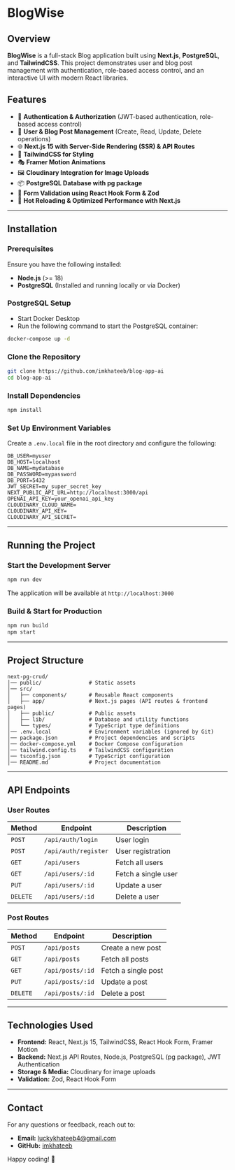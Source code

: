 # BlogWise

## Overview

**BlogWise** is a full-stack Blog application built using **Next.js**, **PostgreSQL**, and **TailwindCSS**. This project demonstrates user and blog post management with authentication, role-based access control, and an interactive UI with modern React libraries.

## Features

- 🔐 **Authentication & Authorization** (JWT-based authentication, role-based access control)
- 📄 **User & Blog Post Management** (Create, Read, Update, Delete operations)
- 🌐 **Next.js 15 with Server-Side Rendering (SSR) & API Routes**
- 🎨 **TailwindCSS for Styling**
- 🎭 **Framer Motion Animations**
- 🖼️ **Cloudinary Integration for Image Uploads**
- 📦 **PostgreSQL Database with pg package**
- 📜 **Form Validation using React Hook Form & Zod**
- 🚀 **Hot Reloading & Optimized Performance with Next.js**

---

## Installation

### Prerequisites

Ensure you have the following installed:

- **Node.js** (>= 18)
- **PostgreSQL** (Installed and running locally or via Docker)

### PostgreSQL Setup

- Start Docker Desktop
- Run the following command to start the PostgreSQL container:

```bash
docker-compose up -d
```

### Clone the Repository

```bash
git clone https://github.com/imkhateeb/blog-app-ai
cd blog-app-ai
```

### Install Dependencies

```bash
npm install
```

### Set Up Environment Variables

Create a `.env.local` file in the root directory and configure the following:

```env
DB_USER=myuser
DB_HOST=localhost
DB_NAME=mydatabase
DB_PASSWORD=mypassword
DB_PORT=5432
JWT_SECRET=my_super_secret_key
NEXT_PUBLIC_API_URL=http://localhost:3000/api
OPENAI_API_KEY=your_openai_api_key
CLOUDINARY_CLOUD_NAME=
CLOUDINARY_API_KEY=
CLOUDINARY_API_SECRET=
```

---

## Running the Project

### Start the Development Server

```bash
npm run dev
```

The application will be available at `http://localhost:3000`

### Build & Start for Production

```bash
npm run build
npm start
```

---

## Project Structure

```
next-pg-crud/
│── public/               # Static assets
│── src/
│   ├── components/       # Reusable React components
│   ├── app/              # Next.js pages (API routes & frontend pages)
│   ├── public/           # Public assets
│   ├── lib/              # Database and utility functions
│   └── types/            # TypeScript type definitions
│── .env.local            # Environment variables (ignored by Git)
│── package.json          # Project dependencies and scripts
│── docker-compose.yml    # Docker Compose configuration
│── tailwind.config.ts    # TailwindCSS configuration
│── tsconfig.json         # TypeScript configuration
│── README.md             # Project documentation
```

---

## API Endpoints

### User Routes

| Method   | Endpoint             | Description         |
| -------- | -------------------- | ------------------- |
| `POST`   | `/api/auth/login`    | User login          |
| `POST`   | `/api/auth/register` | User registration   |
| `GET`    | `/api/users`         | Fetch all users     |
| `GET`    | `/api/users/:id`     | Fetch a single user |
| `PUT`    | `/api/users/:id`     | Update a user       |
| `DELETE` | `/api/users/:id`     | Delete a user       |

### Post Routes

| Method   | Endpoint         | Description         |
| -------- | ---------------- | ------------------- |
| `POST`   | `/api/posts`     | Create a new post   |
| `GET`    | `/api/posts`     | Fetch all posts     |
| `GET`    | `/api/posts/:id` | Fetch a single post |
| `PUT`    | `/api/posts/:id` | Update a post       |
| `DELETE` | `/api/posts/:id` | Delete a post       |

---

## Technologies Used

- **Frontend:** React, Next.js 15, TailwindCSS, React Hook Form, Framer Motion
- **Backend:** Next.js API Routes, Node.js, PostgreSQL (pg package), JWT Authentication
- **Storage & Media:** Cloudinary for image uploads
- **Validation:** Zod, React Hook Form

---

## Contact

For any questions or feedback, reach out to:

- **Email:** luckykhateeb4@gmail.com
- **GitHub:** [imkhateeb](https://github.com/imkhateeb)

Happy coding! 🚀
